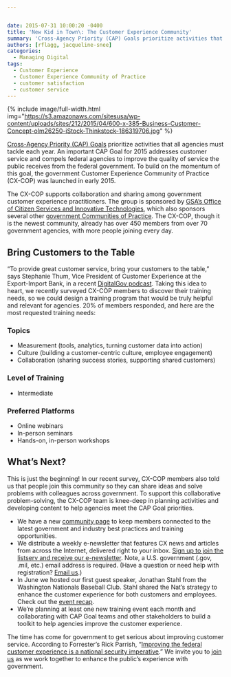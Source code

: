 ```yaml
---


date: 2015-07-31 10:00:20 -0400
title: 'New Kid in Town\: The Customer Experience Community'
summary: 'Cross-Agency Priority (CAP) Goals prioritize activities that all agencies must tackle each year. An important CAP Goal for 2015 addresses customer service and compels federal agencies to improve the quality of service the public receives from the federal government. To build on the momentum of this goal, the government Customer Experience Community of Practice (CX-COP)'
authors: [rflagg, jacqueline-snee]
categories:
  - Managing Digital
tags:
  - Customer Experience
  - Customer Experience Community of Practice
  - customer satisfaction
  - customer service
---
```



{% include image/full-width.html img="https://s3.amazonaws.com/sitesusa/wp-content/uploads/sites/212/2015/04/600-x-385-Business-Customer-Concept-olm26250-iStock-Thinkstock-186319706.jpg" %} 

[Cross-Agency Priority (CAP) Goals](http://www.performance.gov/node/3400/view?view=public#overview) prioritize activities that all agencies must tackle each year. An important CAP Goal for 2015 addresses customer service and compels federal agencies to improve the quality of service the public receives from the federal government. To build on the momentum of this goal, the government Customer Experience Community of Practice (CX-COP) was launched in early 2015.

The CX-COP supports collaboration and sharing among government customer experience practitioners. The group is sponsored by [GSA’s Office of Citizen Services and Innovative Technologies](http://www.gsa.gov/portal/category/25729), which also sponsors several other [government Communities of Practice](https://www.WHATEVER/communities/). The CX-COP, though it is the newest community, already has over 450 members from over 70 government agencies, with more people joining every day.

## Bring Customers to the Table

&#8220;To provide great customer service, bring your customers to the table,&#8221; says Stephanie Thum, Vice President of Customer Experience at the Export-Import Bank, in a recent [DigitalGov podcast](https://www.WHATEVER/2015/07/17/digitalgov-podcast-leaders-come-and-go-but-your-customers-will-remain/). Taking this idea to heart, we recently surveyed CX-COP members to discover their training needs, so we could design a training program that would be truly helpful and relevant for agencies. 20% of members responded, and here are the most requested training needs:

### Topics

  * Measurement (tools, analytics, turning customer data into action)
  * Culture (building a customer-centric culture, employee engagement)
  * Collaboration (sharing success stories, supporting shared customers)

### Level of Training

  * Intermediate

### Preferred Platforms

  * Online webinars
  * In-person seminars
  * Hands-on, in-person workshops

## What’s Next?

This is just the beginning! In our recent survey, CX-COP members also told us that people join this community so they can share ideas and solve problems with colleagues across government. To support this collaborative problem-solving, the CX-COP team is knee-deep in planning activities and developing content to help agencies meet the CAP Goal priorities.

  * We have a new [community page](https://www.WHATEVER/communities/customer-experience-community/) to keep members connected to the latest government and industry best practices and training opportunities.
  * We distribute a weekly e-newsletter that features CX news and articles from across the Internet, delivered right to your inbox. [Sign up to join the listserv and receive our e-newsletter](https://docs.google.com/a/gsa.gov/forms/d/1hzJbZChUg2TRLi_MiC4nAbB-HKUOerBF2kL0qO38fPo/viewform). Note, a U.S. government (.gov, .mil, etc.) email address is required. (Have a question or need help with registration? [Email us](mailto:rachel.flagg@gsa.gov).)
  * In June we hosted our first guest speaker, Jonathan Stahl from the Washington Nationals Baseball Club. Stahl shared the Nat’s strategy to enhance the customer experience for both customers and employees. Check out the [event recap](https://www.WHATEVER/2015/07/22/how-the-nationals-customer-experience-principles-can-be-a-home-run-for-agencies/).
  * We’re planning at least one new training event each month and collaborating with CAP Goal teams and other stakeholders to build a toolkit to help agencies improve the customer experience.

The time has come for government to get serious about improving customer service. According to Forrester’s Rick Parrish, “[Improving the federal customer experience is a national security imperative](http://blogs.forrester.com/rick_parrish/14-11-07-improving_the_federal_customer_experience_is_a_national_security_imperative).” We invite you to [join us](https://docs.google.com/a/gsa.gov/forms/d/1hzJbZChUg2TRLi_MiC4nAbB-HKUOerBF2kL0qO38fPo/viewform) as we work together to enhance the public’s experience with government.